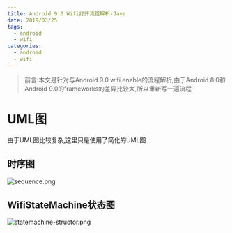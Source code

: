 ```yaml
---
title: Android 9.0 Wifi打开流程解析-Java
date: 2019/03/25
tags:
  - android
  - wifi
categories:
  - android
  - wifi
---
```

>前言:本文是针对与Android 9.0 wifi enable的流程解析,由于Android 8.0和Android 9.0的frameworks的差异比较大,所以重新写一遍流程
# UML图
由于UML图比较复杂,这里只是使用了简化的UML图
## 时序图
![sequence.png](sequence.png)
## WifiStateMachine状态图
![statemachine-structor.png](wifi-statemachine-structor.png)

